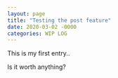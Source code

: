 ```yaml
---
layout: page
title: "Testing the post feature"
date: 2020-03-02 -0000
categories: WIP LOG
---
```


This is my first entry..

Is it worth anything?